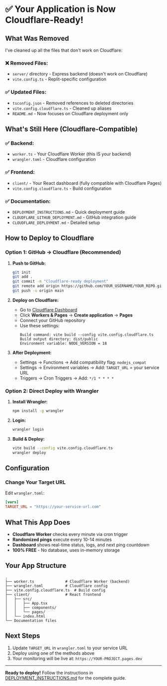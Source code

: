 # ✅ Your Application is Now Cloudflare-Ready!

## What Was Removed

I've cleaned up all the files that don't work on Cloudflare:

### ❌ Removed Files:
- `server/` directory - Express backend (doesn't work on Cloudflare)
- `vite.config.ts` - Replit-specific configuration

### ✅ Updated Files:
- `tsconfig.json` - Removed references to deleted directories
- `vite.config.cloudflare.ts` - Cleaned up aliases
- `README.md` - Now focuses on Cloudflare deployment only

## What's Still Here (Cloudflare-Compatible)

### ✅ Backend:
- `worker.ts` - Your Cloudflare Worker (this IS your backend)
- `wrangler.toml` - Cloudflare configuration

### ✅ Frontend:
- `client/` - Your React dashboard (fully compatible with Cloudflare Pages)
- `vite.config.cloudflare.ts` - Build configuration

### ✅ Documentation:
- `DEPLOYMENT_INSTRUCTIONS.md` - Quick deployment guide
- `CLOUDFLARE_GITHUB_DEPLOYMENT.md` - GitHub integration guide
- `CLOUDFLARE_DEPLOYMENT.md` - Detailed setup

## How to Deploy to Cloudflare

### Option 1: GitHub → Cloudflare (Recommended)

1. **Push to GitHub:**
   ```bash
   git init
   git add .
   git commit -m "Cloudflare-ready deployment"
   git remote add origin https://github.com/YOUR_USERNAME/YOUR_REPO.git
   git push -u origin main
   ```

2. **Deploy on Cloudflare:**
   - Go to [Cloudflare Dashboard](https://dash.cloudflare.com)
   - Click **Workers & Pages** → **Create application** → **Pages**
   - Connect your GitHub repository
   - Use these settings:
     ```
     Build command: vite build --config vite.config.cloudflare.ts
     Build output directory: dist/public
     Environment variable: NODE_VERSION = 18
     ```

3. **After Deployment:**
   - Settings → Functions → Add compatibility flag: `nodejs_compat`
   - Settings → Environment variables → Add: `TARGET_URL` = your service URL
   - Triggers → Cron Triggers → Add: `*/1 * * * *`

### Option 2: Direct Deploy with Wrangler

1. **Install Wrangler:**
   ```bash
   npm install -g wrangler
   ```

2. **Login:**
   ```bash
   wrangler login
   ```

3. **Build & Deploy:**
   ```bash
   vite build --config vite.config.cloudflare.ts
   wrangler deploy
   ```

## Configuration

### Change Your Target URL
Edit `wrangler.toml`:
```toml
[vars]
TARGET_URL = "https://your-service-url.com"
```

## What This App Does

- **Cloudflare Worker** checks every minute via cron trigger
- **Randomized pings** execute every 10-14 minutes
- **Dashboard** shows real-time status, logs, and next ping countdown
- **100% FREE** - No database, uses in-memory storage

## Your App Structure

```
.
├── worker.ts              # Cloudflare Worker (backend)
├── wrangler.toml          # Cloudflare config
├── vite.config.cloudflare.ts  # Build config
├── client/                # React frontend
│   ├── src/
│   │   ├── App.tsx
│   │   ├── components/
│   │   └── pages/
│   └── index.html
└── Documentation files
```

## Next Steps

1. Update `TARGET_URL` in `wrangler.toml` to your service URL
2. Deploy using one of the methods above
3. Your monitoring will be live at: `https://YOUR-PROJECT.pages.dev`

---

**Ready to deploy!** Follow the instructions in [DEPLOYMENT_INSTRUCTIONS.md](DEPLOYMENT_INSTRUCTIONS.md) for the complete guide.

